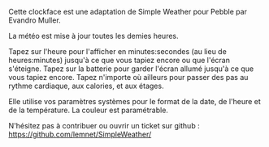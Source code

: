 Cette clockface est une adaptation de Simple Weather pour Pebble par Evandro Muller.

La météo est mise à jour toutes les demies heures.

Tapez sur l'heure pour l'afficher en minutes:secondes (au lieu de heures:minutes) jusqu'à ce que vous tapiez encore ou que l'écran s'éteigne.
Tapez sur la batterie pour garder l'écran allumé jusqu'à ce que vous tapiez encore.
Tapez n'importe où ailleurs pour passer des pas au rythme cardiaque, aux calories, et aux étages.

Elle utilise vos paramètres systèmes pour le format de la date, de l'heure et de la température.
La couleur est paramétrable.


N'hésitez pas à contribuer ou ouvrir un ticket sur github : https://github.com/lemnet/SimpleWeather/